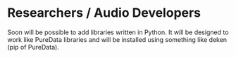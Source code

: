 # Researchers / Audio Developers


Soon will be possible to add libraries written in Python. It will be designed to work like PureData libraries and will be installed using something like deken (pip of PureData). 

